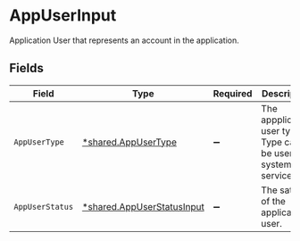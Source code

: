 # AppUserInput

Application User that represents an account in the application.


## Fields

| Field                                                                          | Type                                                                           | Required                                                                       | Description                                                                    |
| ------------------------------------------------------------------------------ | ------------------------------------------------------------------------------ | ------------------------------------------------------------------------------ | ------------------------------------------------------------------------------ |
| `AppUserType`                                                                  | [*shared.AppUserType](../../../pkg/models/shared/appusertype.md)               | :heavy_minus_sign:                                                             | The appplication user type. Type can be user, system or service.               |
| `AppUserStatus`                                                                | [*shared.AppUserStatusInput](../../../pkg/models/shared/appuserstatusinput.md) | :heavy_minus_sign:                                                             | The satus of the applicaiton user.                                             |